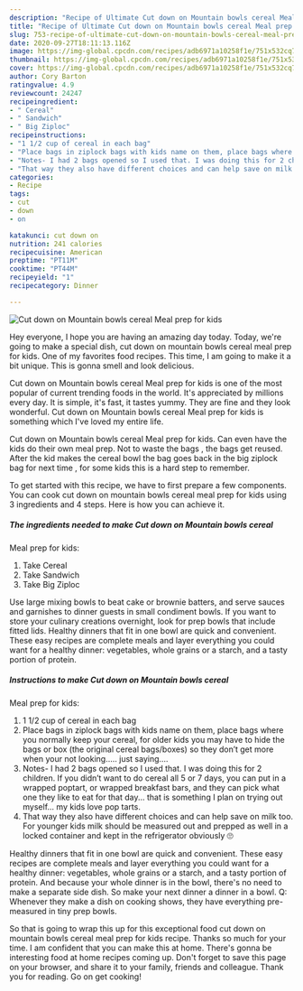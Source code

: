 ```yaml
---
description: "Recipe of Ultimate Cut down on Mountain bowls cereal Meal prep for kids"
title: "Recipe of Ultimate Cut down on Mountain bowls cereal Meal prep for kids"
slug: 753-recipe-of-ultimate-cut-down-on-mountain-bowls-cereal-meal-prep-for-kids
date: 2020-09-27T18:11:13.116Z
image: https://img-global.cpcdn.com/recipes/adb6971a10258f1e/751x532cq70/cut-down-on-mountain-bowls-cereal-meal-prep-for-kids-recipe-main-photo.jpg
thumbnail: https://img-global.cpcdn.com/recipes/adb6971a10258f1e/751x532cq70/cut-down-on-mountain-bowls-cereal-meal-prep-for-kids-recipe-main-photo.jpg
cover: https://img-global.cpcdn.com/recipes/adb6971a10258f1e/751x532cq70/cut-down-on-mountain-bowls-cereal-meal-prep-for-kids-recipe-main-photo.jpg
author: Cory Barton
ratingvalue: 4.9
reviewcount: 24247
recipeingredient:
- " Cereal"
- " Sandwich"
- " Big Ziploc"
recipeinstructions:
- "1 1/2 cup of cereal in each bag"
- "Place bags in ziplock bags with kids name on them, place bags where you normally keep your cereal, for older kids you may have to hide the bags or box (the original cereal bags/boxes) so they don’t get more when your not looking..... just saying...."
- "Notes- I had 2 bags opened so I used that. I was doing this for 2 children. If you didn’t want to do cereal all 5 or 7 days, you can put in a wrapped poptart, or wrapped breakfast bars, and they can pick what one they like to eat for that day... that is something I plan on trying out myself... my kids love pop tarts."
- "That way they also have different choices and can help save on milk too. For younger kids milk should be measured out and prepped as well in a locked container and kept in the refrigerator obviously 🙄"
categories:
- Recipe
tags:
- cut
- down
- on

katakunci: cut down on 
nutrition: 241 calories
recipecuisine: American
preptime: "PT11M"
cooktime: "PT44M"
recipeyield: "1"
recipecategory: Dinner

---
```



![Cut down on Mountain bowls cereal
Meal prep for kids](https://img-global.cpcdn.com/recipes/adb6971a10258f1e/751x532cq70/cut-down-on-mountain-bowls-cereal-meal-prep-for-kids-recipe-main-photo.jpg)

Hey everyone, I hope you are having an amazing day today. Today, we're going to make a special dish, cut down on mountain bowls cereal
meal prep for kids. One of my favorites food recipes. This time, I am going to make it a bit unique. This is gonna smell and look delicious.

Cut down on Mountain bowls cereal
Meal prep for kids is one of the most popular of current trending foods in the world. It's appreciated by millions every day. It is simple, it's fast, it tastes yummy. They are fine and they look wonderful. Cut down on Mountain bowls cereal
Meal prep for kids is something which I've loved my entire life.

Cut down on Mountain bowls cereal Meal prep for kids. Can even have the kids do their own meal prep. Not to waste the bags , the bags get reused. After the kid makes the cereal bowl the bag goes back in the big ziplock bag for next time , for some kids this is a hard step to remember.


To get started with this recipe, we have to first prepare a few components. You can cook cut down on mountain bowls cereal
meal prep for kids using 3 ingredients and 4 steps. Here is how you can achieve it.

<!--inarticleads1-->

##### The ingredients needed to make Cut down on Mountain bowls cereal
Meal prep for kids:

1. Take  Cereal
1. Take  Sandwich
1. Take  Big Ziploc


Use large mixing bowls to beat cake or brownie batters, and serve sauces and garnishes to dinner guests in small condiment bowls. If you want to store your culinary creations overnight, look for prep bowls that include fitted lids. Healthy dinners that fit in one bowl are quick and convenient. These easy recipes are complete meals and layer everything you could want for a healthy dinner: vegetables, whole grains or a starch, and a tasty portion of protein. 

<!--inarticleads2-->

##### Instructions to make Cut down on Mountain bowls cereal
Meal prep for kids:

1. 1 1/2 cup of cereal in each bag
1. Place bags in ziplock bags with kids name on them, place bags where you normally keep your cereal, for older kids you may have to hide the bags or box (the original cereal bags/boxes) so they don’t get more when your not looking..... just saying....
1. Notes- I had 2 bags opened so I used that. I was doing this for 2 children. If you didn’t want to do cereal all 5 or 7 days, you can put in a wrapped poptart, or wrapped breakfast bars, and they can pick what one they like to eat for that day... that is something I plan on trying out myself... my kids love pop tarts.
1. That way they also have different choices and can help save on milk too. For younger kids milk should be measured out and prepped as well in a locked container and kept in the refrigerator obviously 🙄


Healthy dinners that fit in one bowl are quick and convenient. These easy recipes are complete meals and layer everything you could want for a healthy dinner: vegetables, whole grains or a starch, and a tasty portion of protein. And because your whole dinner is in the bowl, there&#39;s no need to make a separate side dish. So make your next dinner a dinner in a bowl. Q: Whenever they make a dish on cooking shows, they have everything pre-measured in tiny prep bowls. 

So that is going to wrap this up for this exceptional food cut down on mountain bowls cereal
meal prep for kids recipe. Thanks so much for your time. I am confident that you can make this at home. There's gonna be interesting food at home recipes coming up. Don't forget to save this page on your browser, and share it to your family, friends and colleague. Thank you for reading. Go on get cooking!
